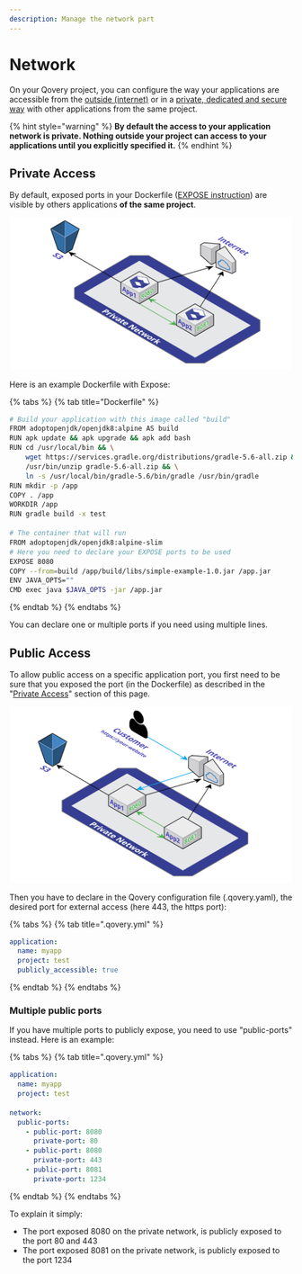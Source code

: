 ```yaml
---
description: Manage the network part
---
```


# Network

On your Qovery project, you can configure the way your applications are accessible from the [outside \(internet\)](./#public-access) or in a [private, dedicated and secure way](./#private-access) with other applications from the same project.

{% hint style="warning" %}
**By default the access to your application network is private. Nothing outside your project can access to your applications until you explicitly specified it.**
{% endhint %}

## Private Access

By default, exposed ports in your Dockerfile \([EXPOSE instruction](https://docs.docker.com/engine/reference/builder/#expose)\) are visible by others applications **of the same project**.

![](../../.gitbook/assets/qovery-private-network.png)

Here is an example Dockerfile with Expose:

{% tabs %}
{% tab title="Dockerfile" %}
```bash
# Build your application with this image called "build"
FROM adoptopenjdk/openjdk8:alpine AS build
RUN apk update && apk upgrade && apk add bash
RUN cd /usr/local/bin && \
    wget https://services.gradle.org/distributions/gradle-5.6-all.zip && \
    /usr/bin/unzip gradle-5.6-all.zip && \
    ln -s /usr/local/bin/gradle-5.6/bin/gradle /usr/bin/gradle
RUN mkdir -p /app
COPY . /app
WORKDIR /app
RUN gradle build -x test

# The container that will run
FROM adoptopenjdk/openjdk8:alpine-slim
# Here you need to declare your EXPOSE ports to be used
EXPOSE 8080
COPY --from=build /app/build/libs/simple-example-1.0.jar /app.jar
ENV JAVA_OPTS=""
CMD exec java $JAVA_OPTS -jar /app.jar
```
{% endtab %}
{% endtabs %}

You can declare one or multiple ports if you need using multiple lines.

## Public Access

To allow public access on a specific application port, you first need to be sure that you exposed the port \(in the Dockerfile\) as described in the "[Private Access](./#private-access)" section of this page.

![](../../.gitbook/assets/qovery-pulic-network.png)

Then you have to declare in the Qovery configuration file \(.qovery.yaml\), the desired port for external access \(here 443, the https port\):

{% tabs %}
{% tab title=".qovery.yml" %}
```yaml
application:
  name: myapp
  project: test
  publicly_accessible: true
```
{% endtab %}
{% endtabs %}

### Multiple public ports

If you have multiple ports to publicly expose, you need to use "public-ports" instead. Here is an example:

{% tabs %}
{% tab title=".qovery.yml" %}
```yaml
application:
  name: myapp
  project: test

network:
  public-ports:
    - public-port: 8080
      private-port: 80
    - public-port: 8080
      private-port: 443
    - public-port: 8081
      private-port: 1234
```
{% endtab %}
{% endtabs %}

To explain it simply:

* The port exposed 8080 on the private network, is publicly exposed to the port 80 and 443
* The port exposed 8081 on the private network, is publicly exposed to the port 1234

